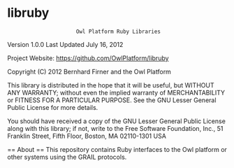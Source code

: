libruby
=======
                          Owl Platform Ruby Libraries

Version 1.0.0
Last Updated July 16, 2012

Project Website: <https://github.com/OwlPlatform/libruby>

Copyright (C) 2012 Bernhard Firner and the Owl Platform

This library is distributed in the hope that it will be useful, but WITHOUT
ANY WARRANTY; without even the implied warranty of MERCHANTABILITY or FITNESS
FOR A PARTICULAR PURPOSE.  See the GNU Lesser General Public License for more
details.

You should have received a copy of the GNU Lesser General Public License along
with this library; if not, write to the Free Software Foundation, Inc., 51
Franklin Street, Fifth Floor, Boston, MA  02110-1301 USA

== About == 
  This repository contains Ruby interfaces to the Owl platform or other
  systems using the GRAIL protocols.
